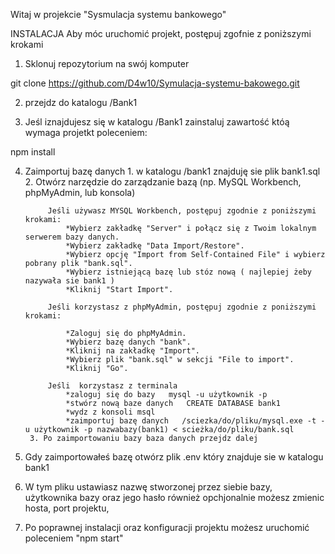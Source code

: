 Witaj w projekcie "Sysmulacja systemu bankowego" 

INSTALACJA 
Aby móc uruchomić projekt, postępuj zgofnie z poniższymi krokami

1. Sklonuj repozytorium na swój komputer 

git clone https://github.com/D4w10/Symulacja-systemu-bakowego.git

2. przejdz do katalogu /Bank1 

3. Jeśl iznajdujesz się w katalogu /Bank1 zainstaluj zawartość któą wymaga projetkt poleceniem:

npm install

4. Zaimportuj bazę danych
        1.  w katalogu /bank1 znajduję sie plik bank1.sql
        2. Otwórz narzędzie do zarządzanie bazą (np. MySQL Workbench, phpMyAdmin, lub konsola)
            
            Jeśli używasz MYSQL Workbench, postępuj zgodnie z poniższymi krokami:
                *Wybierz zakładkę "Server" i połącz się z Twoim lokalnym serwerem bazy danych.
                *Wybierz zakładkę "Data Import/Restore".
                *Wybierz opcję "Import from Self-Contained File" i wybierz pobrany plik "bank.sql".
                *Wybierz istniejącą bazę lub stóz nową ( najlepiej żeby nazywała sie bank1 ) 
                *Kliknij "Start Import".

            Jeśli korzystasz z phpMyAdmin, postępuj zgodnie z poniższymi krokami:

                *Zaloguj się do phpMyAdmin.
                *Wybierz bazę danych "bank".
                *Kliknij na zakładkę "Import".
                *Wybierz plik "bank.sql" w sekcji "File to import".
                *Kliknij "Go".
            
            Jeśli  korzystasz z terminala
                *zaloguj się do bazy   mysql -u użytkownik -p
                *stwórz nową baze danych   CREATE DATABASE bank1
                *wydz z konsoli msql
                *zaimportuj bazę danych   /sciezka/do/pliku/mysql.exe -t -u użytkownik -p nazwabazy(bank1) < scieżka/do/pliku/bank.sql
        3. Po zaimportowaniu bazy baza danych przejdz dalej

5. Gdy zaimportowałeś bazę otwórz plik .env który znajduje sie w katalogu bank1
6. W tym pliku ustawiasz nazwę stworzonej przez siebie bazy, użytkownika bazy oraz jego hasło również opchjonalnie możesz zmienic hosta, port projektu,


7. Po poprawnej instalacji oraz konfiguracji projektu możesz uruchomić poleceniem "npm start"

